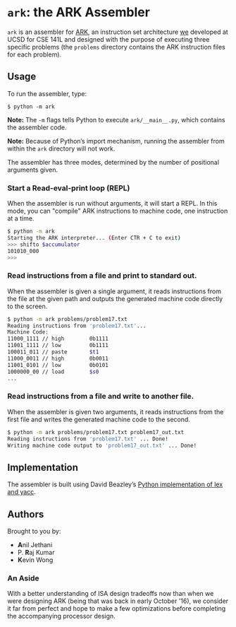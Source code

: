 # `ark`: the ARK Assembler

`ark` is an assembler for [ARK](https://github.com/prkumar/ARK-Processor), an instruction set architecture [we](#authors) developed at UCSD for CSE 141L and designed with the purpose of executing three specific problems (the `problems` directory contains the ARK instruction files for each problem).

## Usage

To run the assembler, type:
```
$ python -m ark
```

**Note:** The `-m` flags tells Python to execute `ark/__main__.py`, which contains the assembler code.

**Note:** Because of Python’s import mechanism, running the assembler from within the `ark` directory will not work.

The assembler has three modes, determined by the number of positional arguments given.

### Start a Read-eval-print loop (REPL)

When the assembler is run without arguments, it will start a REPL. In this mode, you  can "compile" ARK instructions to machine code, one instruction at a time.
  
```bash
$ python -m ark
Starting the ARK interpreter... (Enter CTR + C to exit) 
>>> shifto $accumulator
101010_000
>>>
``` 
  
### Read instructions from a file and print to standard out.

When the assembler is given a single argument, it reads instructions from the file at the given path and outputs the generated machine code directly to the screen.

```bash
$ python -m ark problems/problem17.txt
Reading instructions from 'problem17.txt'...
Machine Code:
11000_1111 // high        0b1111
11001_1111 // low         0b1111
100011_011 // paste       $t1
11000_0011 // high        0b0011
11001_0101 // low         0b0101
1000000_00 // load        $s0
...
``` 

### Read instructions from a file and write to another file.

When the assembler is given two arguments, it reads instructions from the first file and writes the generated machine code
to the second.

```bash
$ python -m ark problems/problem17.txt problem17_out.txt
Reading instructions from 'problem17.txt' ... Done!
Writing machine code output to 'problem17_out.txt' ... Done!
``` 

## Implementation

The assembler is built using David Beazley’s [Python implementation of lex and yacc](https://github.com/dabeaz/ply).

## Authors

Brought to you by:

* **A**nil Jethani
* P. **R**aj Kumar 
* **K**evin Wong

### An Aside

With a better understanding of ISA design tradeoffs now than when we were designing ARK (being that was back in early October '16), we consider it far from perfect and hope to make a few optimizations before completing the accompanying processor design.



